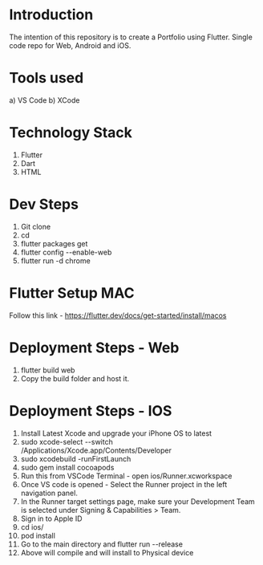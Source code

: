 # Introduction

The intention of this repository is to create a Portfolio using Flutter. Single code repo for Web, Android and iOS.

# Tools used

a) VS Code  b) XCode  

# Technology Stack

  1. Flutter
  2. Dart
  3. HTML


# Dev Steps

1. Git clone
2. cd
3. flutter packages get
4. flutter config --enable-web
5. flutter run -d chrome


# Flutter Setup MAC

Follow this link - https://flutter.dev/docs/get-started/install/macos


# Deployment Steps - Web

1. flutter build web
2. Copy the build folder and host it.


# Deployment Steps - IOS

1. Install Latest Xcode and upgrade your iPhone OS to latest
2. sudo xcode-select --switch /Applications/Xcode.app/Contents/Developer
3. sudo xcodebuild -runFirstLaunch
4. sudo gem install cocoapods
5. Run this from VSCode Terminal - open ios/Runner.xcworkspace
6. Once VS code is opened - Select the Runner project in the left navigation panel.
7. In the Runner target settings page, make sure your Development Team is selected under Signing & Capabilities > Team.
8. Sign in to Apple ID
9. cd ios/
10. pod install
11. Go to the main directory and flutter run --release
12. Above will compile and will install to Physical device

